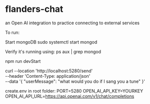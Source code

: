 # flanders-chat
an Open AI integration to practice connecting to external services


To run:

Start mongoDB
sudo systemctl start mongod

Verify it's running using:
ps aux | grep mongod

npm run devStart



curl --location 'http://localhost:5280/send' \
--header 'Content-Type: application/json' \
--data '{
    "userMessage": "what would you do if I sang you a tune"
}'

create.env in root folder: 
PORT=5280
OPEN_AI_API_KEY=YOURKEY
OPEN_AI_API_URL=https://api.openai.com/v1/chat/completions